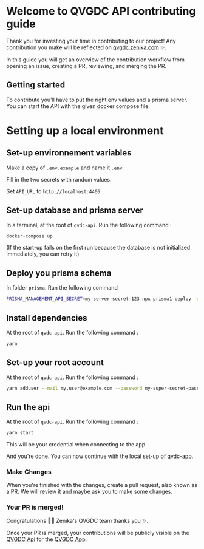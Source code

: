# Welcome to QVGDC API contributing guide

Thank you for investing your time in contributing to our project! Any contribution you make will be reflected on [qvgdc.zenika.com](https://qvgdc.zenika.com/) :sparkles:.

In this guide you will get an overview of the contribution workflow from opening an issue, creating a PR, reviewing, and merging the PR.

## Getting started

To contribute you'll have to put the right env values and a prisma server. You can start the API with the given docker compose file.

# Setting up a local environment

## Set-up environnement variables

Make a copy of `.env.example` and name it `.env`. 

Fill in the two secrets with random values. 

Set `API_URL` to `http://localhost:4466`

## Set-up database and prisma server
 
In a terminal, at the root of `qvdc-api`. Run the following command : 
```sh
docker-compose up
```

(If the start-up fails on the first run because the database is not initialized immediately, you can retry it)

## Deploy you prisma schema

In folder `prisma`. Run the following command 
```sh
PRISMA_MANAGEMENT_API_SECRET=my-server-secret-123 npx prisma1 deploy -e ../.env
```


## Install dependencies 

At the root of `qvdc-api`. Run the following command : 

```sh
yarn
```
## Set-up your root account

At the root of `qvdc-api`. Run the following command : 
```sh
yarn adduser --mail my.user@example.com --password my-super-secret-password
```

## Run the api

At the root of `qvdc-api`. Run the following command : 

```sh
yarn start
```


This will be your credential when connecting to the app.

And you're done.
You can now continue with the local set-up of [qvdc-app](https://github.com/Zenika/qvgdc-app).

### Make Changes

When you're finished with the changes, create a pull request, also known as a PR.
We will review it and maybe ask you to make some changes.

### Your PR is merged!

Congratulations :tada::tada: Zenika's QVGDC team thanks you :sparkles:.

Once your PR is merged, your contributions will be publicly visible on the [QVGDC Api](https://qvgdc.zenika.com/) for the [QVGDC App](https://qvgdc.zenika.com/).
